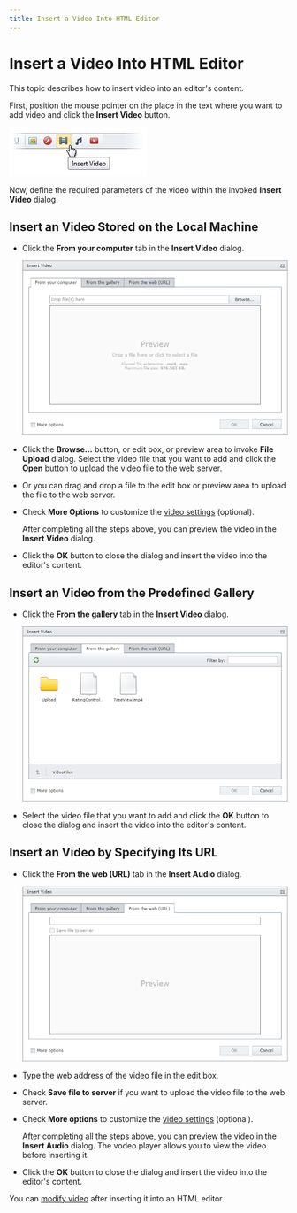 ```yaml
---
title: Insert a Video Into HTML Editor
---
```

# Insert a Video Into HTML Editor
This topic describes how to insert video into an editor's content.

First, position the mouse pointer on the place in the text where you want to add video and click the **Insert Video** button.

![EUD_InsertVideo_Button](../../../images/Img25648.png)

Now, define the required parameters of the video within the invoked **Insert Video** dialog.

## Insert an Video Stored on the Local Machine
* Click the **From your computer** tab in the **Insert Video** dialog.
	
	![EUD_InsertVideo_fromComp](../../../images/Img25656.png)
* Click the **Browse...** button, or edit box, or preview area to invoke **File Upload** dialog. Select the video file that you want to add and click the **Open** button to upload the video file to the web server.
* Or you can drag and drop a file to the edit box or preview area to upload the file to the web server.
* Check **More Options** to customize the [video settings](../../../../interface-elements-for-web/articles/html-editor/working-with-video-files/video-settings.md) (optional).
	
	After completing all the steps above, you can preview the video in the **Insert Video** dialog.
* Click the **OK** button to close the dialog and insert the video into the editor's content.

## Insert an Video from the Predefined Gallery
* Click the **From the gallery** tab in the **Insert Video** dialog.
	
	![EUD_InsertVideo_fromGallery](../../../images/Img25654.png)
* Select the video file that you want to add and click the **OK** button to close the dialog and insert the video into the editor's content.

## Insert an Video by Specifying Its URL
* Click the **From the web (URL)** tab in the **Insert Audio** dialog.
	
	![EUD_InsertVideo_Dialog](../../../images/Img25651.png)
* Type the web address of the video file in the edit box.
* Check **Save file to server** if you want to upload the video file to the web server.
* Check **More options** to customize the [video settings](../../../../interface-elements-for-web/articles/html-editor/working-with-video-files/video-settings.md) (optional).
	
	After completing all the steps above, you can preview the video in the **Insert Audio** dialog. The vodeo player allows you to view the video before inserting it.
* Click the **OK** button to close the dialog and insert the video into the editor's content.

You can [modify video](../../../../interface-elements-for-web/articles/html-editor/working-with-video-files/modify-video-settings-in-html-editor.md) after inserting it into an HTML editor.